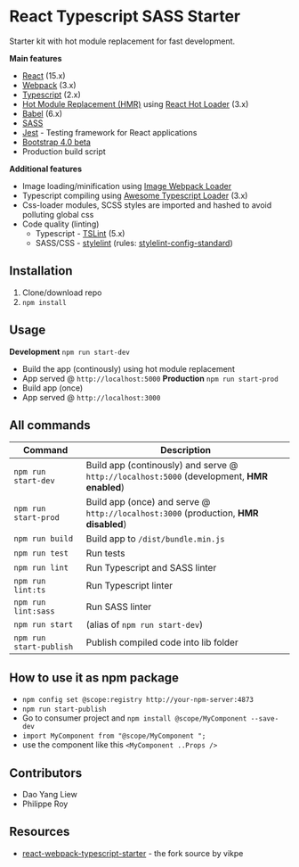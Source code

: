 # React Typescript SASS Starter
Starter kit with hot module replacement for fast development.

**Main features**
* [React](https://facebook.github.io/react/) (15.x)
* [Webpack](https://webpack.js.org/) (3.x)
* [Typescript](https://www.typescriptlang.org/) (2.x)
* [Hot Module Replacement (HMR)](https://webpack.js.org/concepts/hot-module-replacement/) using [React Hot Loader](https://github.com/gaearon/react-hot-loader) (3.x)
* [Babel](http://babeljs.io/) (6.x)
* [SASS](http://sass-lang.com/)
* [Jest](https://facebook.github.io/jest/) - Testing framework for React applications
* [Bootstrap 4.0 beta](https://getbootstrap.com/)
* Production build script

**Additional features**
* Image loading/minification using [Image Webpack Loader](https://github.com/tcoopman/image-webpack-loader)
* Typescript compiling using [Awesome Typescript Loader](https://github.com/s-panferov/awesome-typescript-loader) (3.x)
* Css-loader modules, SCSS styles are imported and hashed to avoid polluting global css
* Code quality (linting)
  * Typescript - [TSLint](https://palantir.github.io/tslint/) (5.x)
  * SASS/CSS - [stylelint](http://stylelint.io/) (rules: [stylelint-config-standard](https://github.com/stylelint/stylelint-config-standard))
  
## Installation
1. Clone/download repo
2. `npm install`

## Usage
**Development**
`npm run start-dev`
* Build the app (continously) using hot module replacement
* App served @ `http://localhost:5000` 
**Production**
`npm run start-prod`
* Build app (once)
* App served @ `http://localhost:3000`

## All commands
Command | Description
--- | ---
`npm run start-dev` | Build app (continously) and serve @ `http://localhost:5000` (development, **HMR enabled**)
`npm run start-prod` | Build app (once) and serve @ `http://localhost:3000` (production, **HMR disabled**)
`npm run build` | Build app to `/dist/bundle.min.js` 
`npm run test` | Run tests
`npm run lint` | Run Typescript and SASS linter
`npm run lint:ts` | Run Typescript linter
`npm run lint:sass` | Run SASS linter
`npm run start` | (alias of `npm run start-dev`)
`npm run start-publish` | Publish compiled code into lib folder

## How to use it as npm package
* `npm config set @scope:registry http://your-npm-server:4873`
* `npm run start-publish`
* Go to consumer project and `npm install @scope/MyComponent --save-dev`
* `import MyComponent from "@scope/MyComponent ";`
* use the component like this `<MyComponent ..Props />`

## Contributors
* Dao Yang Liew
* Philippe Roy

## Resources
* [react-webpack-typescript-starter](https://github.com/vikpe/react-webpack-typescript-starter) - the fork source by vikpe
